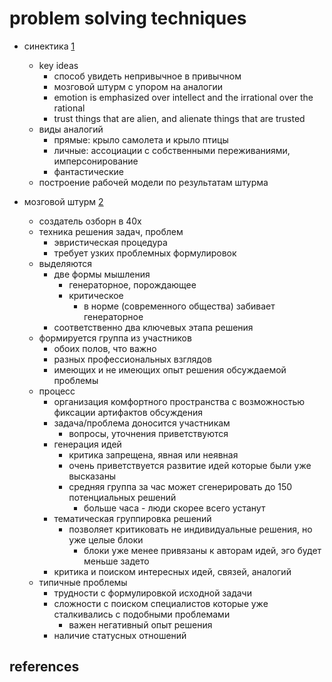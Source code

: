 # problem solving techniques

- синектика [1]
    - key ideas
      - способ увидеть непривычное в привычном
      - мозговой штурм с упором на аналогии
      - emotion is emphasized over intellect and the irrational over the rational
      - trust things that are alien, and alienate things that are trusted
    - виды аналогий
      - прямые: крыло самолета и крыло птицы
      - личные: ассоциации с собственными переживаниями, имперсонирование
      - фантастические
    - построение рабочей модели по результатам штурма

- мозговой штурм [2]
    - создатель озборн в 40х
    - техника решения задач, проблем
      - эвристическая процедура
      - требует узких проблемных формулировок
    - выделяются 
      - две формы мышления
        - генераторное, порождающее
        - критическое
          - в норме (современного общества) забивает генераторное
      - соответственно два ключевых этапа решения
    - формируется группа из участников
      - обоих полов, что важно
      - разных профессиональных взглядов
      - имеющих и не имеющих опыт решения обсуждаемой проблемы
    - процесс
      - организация комфортного пространства с возможностью фиксации артифактов обсуждения
      - задача/проблема доносится участникам
        - вопросы, уточнения приветствуются
      - генерация идей
        - критика запрещена, явная или неявная
        - очень приветствуется развитие идей которые были уже высказаны
        - средняя группа за час может сгенерировать до 150 потенциальных решений
          - больше часа - люди скорее всего устанут
      - тематическая группировка решений
        - позволяет критиковать не индивидуальные решения, но уже целые блоки
          - блоки уже менее привязаны к авторам идей, эго будет меньше задето
      - критика и поиском интересных идей, связей, аналогий
    - типичные проблемы
      - трудности с формулировкой исходной задачи
      - сложности с поиском специалистов которые уже сталкивались с подобными проблемами
        - важен негативный опыт решения
      - наличие статусных отношений


## references

[1]: https://www.youtube.com/watch?v=wnHXQ3158vA
[2]: https://www.youtube.com/watch?v=1f61n27N6Qo
